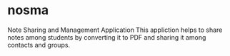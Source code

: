 # nosma
Note Sharing and Management Application
This appliction helps to share notes among students by converting it to PDF and sharing it among contacts and groups.

